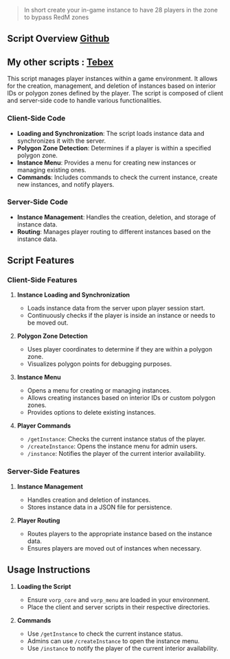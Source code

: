 > In short create your in-game instance to have 28 players in the zone to bypass RedM zones

## Script Overview [Github](https://github.com/DeVerino-DVR/dvr_instance)
## My other scripts : [Tebex](https://dvrscripts.tebex.io/)
This script manages player instances within a game environment. It allows for the creation, management, and deletion of instances based on interior IDs or polygon zones defined by the player. The script is composed of client and server-side code to handle various functionalities.

### Client-Side Code

- **Loading and Synchronization**: The script loads instance data and synchronizes it with the server.
- **Polygon Zone Detection**: Determines if a player is within a specified polygon zone.
- **Instance Menu**: Provides a menu for creating new instances or managing existing ones.
- **Commands**: Includes commands to check the current instance, create new instances, and notify players.

### Server-Side Code

- **Instance Management**: Handles the creation, deletion, and storage of instance data.
- **Routing**: Manages player routing to different instances based on the instance data.

## Script Features

### Client-Side Features

1. **Instance Loading and Synchronization**
    - Loads instance data from the server upon player session start.
    - Continuously checks if the player is inside an instance or needs to be moved out.

2. **Polygon Zone Detection**
    - Uses player coordinates to determine if they are within a polygon zone.
    - Visualizes polygon points for debugging purposes.

3. **Instance Menu**
    - Opens a menu for creating or managing instances.
    - Allows creating instances based on interior IDs or custom polygon zones.
    - Provides options to delete existing instances.

4. **Player Commands**
    - `/getInstance`: Checks the current instance status of the player.
    - `/createInstance`: Opens the instance menu for admin users.
    - `/instance`: Notifies the player of the current interior availability.

### Server-Side Features

1. **Instance Management**
    - Handles creation and deletion of instances.
    - Stores instance data in a JSON file for persistence.

2. **Player Routing**
    - Routes players to the appropriate instance based on the instance data.
    - Ensures players are moved out of instances when necessary.

## Usage Instructions

1. **Loading the Script**
    - Ensure `vorp_core` and `vorp_menu` are loaded in your environment.
    - Place the client and server scripts in their respective directories.

2. **Commands**
    - Use `/getInstance` to check the current instance status.
    - Admins can use `/createInstance` to open the instance menu.
    - Use `/instance` to notify the player of the current interior availability.
